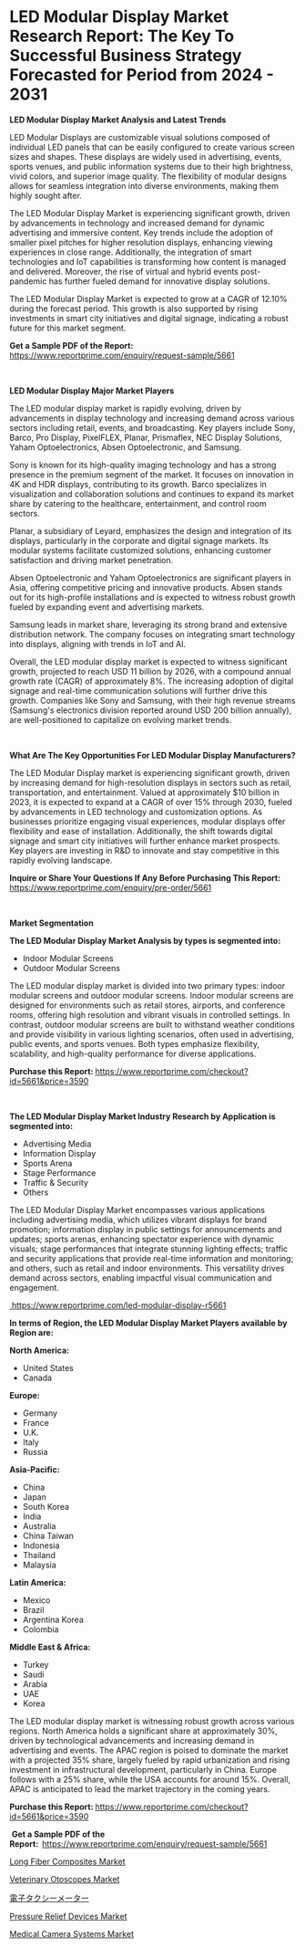 <p><h1>LED Modular Display Market Research Report: The Key To Successful Business Strategy Forecasted for Period from 2024 - 2031</h1></p><p><strong>LED Modular Display Market Analysis and Latest Trends</strong></p>
<p><p>LED Modular Displays are customizable visual solutions composed of individual LED panels that can be easily configured to create various screen sizes and shapes. These displays are widely used in advertising, events, sports venues, and public information systems due to their high brightness, vivid colors, and superior image quality. The flexibility of modular designs allows for seamless integration into diverse environments, making them highly sought after.</p><p>The LED Modular Display Market is experiencing significant growth, driven by advancements in technology and increased demand for dynamic advertising and immersive content. Key trends include the adoption of smaller pixel pitches for higher resolution displays, enhancing viewing experiences in close range. Additionally, the integration of smart technologies and IoT capabilities is transforming how content is managed and delivered. Moreover, the rise of virtual and hybrid events post-pandemic has further fueled demand for innovative display solutions.</p><p>The LED Modular Display Market is expected to grow at a CAGR of 12.10% during the forecast period. This growth is also supported by rising investments in smart city initiatives and digital signage, indicating a robust future for this market segment.</p></p>
<p><strong>Get a Sample PDF of the Report:&nbsp;</strong> <a href="https://www.reportprime.com/enquiry/request-sample/5661">https://www.reportprime.com/enquiry/request-sample/5661</a></p>
<p>&nbsp;</p>
<p><strong>LED Modular Display Major Market Players</strong></p>
<p><p>The LED modular display market is rapidly evolving, driven by advancements in display technology and increasing demand across various sectors including retail, events, and broadcasting. Key players include Sony, Barco, Pro Display, PixelFLEX, Planar, Prismaflex, NEC Display Solutions, Yaham Optoelectronics, Absen Optoelectronic, and Samsung.</p><p>Sony is known for its high-quality imaging technology and has a strong presence in the premium segment of the market. It focuses on innovation in 4K and HDR displays, contributing to its growth. Barco specializes in visualization and collaboration solutions and continues to expand its market share by catering to the healthcare, entertainment, and control room sectors.</p><p>Planar, a subsidiary of Leyard, emphasizes the design and integration of its displays, particularly in the corporate and digital signage markets. Its modular systems facilitate customized solutions, enhancing customer satisfaction and driving market penetration.</p><p>Absen Optoelectronic and Yaham Optoelectronics are significant players in Asia, offering competitive pricing and innovative products. Absen stands out for its high-profile installations and is expected to witness robust growth fueled by expanding event and advertising markets.</p><p>Samsung leads in market share, leveraging its strong brand and extensive distribution network. The company focuses on integrating smart technology into displays, aligning with trends in IoT and AI.</p><p>Overall, the LED modular display market is expected to witness significant growth, projected to reach USD 11 billion by 2026, with a compound annual growth rate (CAGR) of approximately 8%. The increasing adoption of digital signage and real-time communication solutions will further drive this growth. Companies like Sony and Samsung, with their high revenue streams (Samsung's electronics division reported around USD 200 billion annually), are well-positioned to capitalize on evolving market trends.</p></p>
<p>&nbsp;</p>
<p><strong>What Are The Key Opportunities For LED Modular Display Manufacturers?</strong></p>
<p><p>The LED Modular Display market is experiencing significant growth, driven by increasing demand for high-resolution displays in sectors such as retail, transportation, and entertainment. Valued at approximately $10 billion in 2023, it is expected to expand at a CAGR of over 15% through 2030, fueled by advancements in LED technology and customization options. As businesses prioritize engaging visual experiences, modular displays offer flexibility and ease of installation. Additionally, the shift towards digital signage and smart city initiatives will further enhance market prospects. Key players are investing in R&D to innovate and stay competitive in this rapidly evolving landscape.</p></p>
<p><strong>Inquire or Share Your Questions If Any Before Purchasing This Report:</strong> <a href="https://www.reportprime.com/enquiry/pre-order/5661">https://www.reportprime.com/enquiry/pre-order/5661</a></p>
<p>&nbsp;</p>
<p><strong>Market Segmentation</strong></p>
<p><strong>The LED Modular Display Market Analysis by types is segmented into:</strong></p>
<p><ul><li>Indoor Modular Screens</li><li>Outdoor Modular Screens</li></ul></p>
<p><p>The LED modular display market is divided into two primary types: indoor modular screens and outdoor modular screens. Indoor modular screens are designed for environments such as retail stores, airports, and conference rooms, offering high resolution and vibrant visuals in controlled settings. In contrast, outdoor modular screens are built to withstand weather conditions and provide visibility in various lighting scenarios, often used in advertising, public events, and sports venues. Both types emphasize flexibility, scalability, and high-quality performance for diverse applications.</p></p>
<p><strong>Purchase this Report:&nbsp;</strong><a href="https://www.reportprime.com/checkout?id=5661&price=3590">https://www.reportprime.com/checkout?id=5661&price=3590</a></p>
<p>&nbsp;</p>
<p><strong>The LED Modular Display Market Industry Research by Application is segmented into:</strong></p>
<p><ul><li>Advertising Media</li><li>Information Display</li><li>Sports Arena</li><li>Stage Performance</li><li>Traffic & Security</li><li>Others</li></ul></p>
<p><p>The LED Modular Display Market encompasses various applications including advertising media, which utilizes vibrant displays for brand promotion; information display in public settings for announcements and updates; sports arenas, enhancing spectator experience with dynamic visuals; stage performances that integrate stunning lighting effects; traffic and security applications that provide real-time information and monitoring; and others, such as retail and indoor environments. This versatility drives demand across sectors, enabling impactful visual communication and engagement.</p></p>
<p><a href="https://www.reportprime.com/led-modular-display-r5661">&nbsp;https://www.reportprime.com/led-modular-display-r5661</a></p>
<p><strong>In terms of Region, the LED Modular Display Market Players available by Region are:</strong></p>
<p>
    <p> <strong> North America: </strong>
        <ul>
            <li>United States</li>
            <li>Canada</li>
        </ul>
        </p> 
    <p> <strong> Europe: </strong>
        <ul>
            <li>Germany</li>
            <li>France</li>
            <li>U.K.</li>
            <li>Italy</li>
            <li>Russia</li>
        </ul>
        </p> 
    <p> <strong> Asia-Pacific: </strong>
        <ul>
            <li>China</li>
            <li>Japan</li>
            <li>South Korea</li>
            <li>India</li>
            <li>Australia</li>
            <li>China Taiwan</li>
            <li>Indonesia</li>
            <li>Thailand</li>
            <li>Malaysia</li>
        </ul>
        </p> 
    <p> <strong> Latin America: </strong>
        <ul>
            <li>Mexico</li>
            <li>Brazil</li>
            <li>Argentina Korea</li>
            <li>Colombia</li>
        </ul>
        </p> 
    <p> <strong> Middle East & Africa: </strong>
        <ul>
            <li>Turkey</li>
            <li>Saudi</li>
            <li>Arabia</li>
            <li>UAE</li>
            <li>Korea</li>
        </ul>
    </p>
    </p>
<p><p>The LED modular display market is witnessing robust growth across various regions. North America holds a significant share at approximately 30%, driven by technological advancements and increasing demand in advertising and events. The APAC region is poised to dominate the market with a projected 35% share, largely fueled by rapid urbanization and rising investment in infrastructural development, particularly in China. Europe follows with a 25% share, while the USA accounts for around 15%. Overall, APAC is anticipated to lead the market trajectory in the coming years.</p></p>
<p><strong>Purchase this Report: </strong><a href="https://www.reportprime.com/checkout?id=5661&price=3590">https://www.reportprime.com/checkout?id=5661&price=3590</a></p>
<p>&nbsp;<strong>Get a Sample PDF of the Report:&nbsp;&nbsp;</strong><a href="https://www.reportprime.com/enquiry/request-sample/5661">https://www.reportprime.com/enquiry/request-sample/5661</a></p>
<p><strong></strong></p>
<p><p><a href="https://issuu.com/reportprime-2/docs/long-fiber-composites-market-size-2_a6f6a6978bf10b">Long Fiber Composites Market</a></p><p><a href="https://www.linkedin.com/pulse/global-perspectives-veterinary-otoscopes-market-trends-forecast-x13uc?trackingId=82UcZvtvTretn6lerHnJrw%3D%3D">Veterinary Otoscopes Market</a></p><p><a href="https://medium.com/@barbarakss89/electronic-taximeters-market-%E3%81%AF-%E3%82%B3%E3%82%B9%E3%83%88%E7%AE%A1%E7%90%86%E3%81%A8%E5%8A%B9%E7%8E%87%E5%90%91%E4%B8%8A%E3%82%92%E5%84%AA%E5%85%88%E3%81%97%E3%81%BE%E3%81%99-%E3%81%95%E3%82%89%E3%81%AB-%E5%A0%B1%E5%91%8A%E6%9B%B8%E3%81%AF%E5%B8%82%E5%A0%B4%E3%81%AE%E9%9C%80%E8%A6%81%E9%9D%A2%E3%81%A8%E4%BE%9B%E7%B5%A6%E9%9D%A2%E3%81%AE%E4%B8%A1%E6%96%B9%E3%82%92%E3%82%AB%E3%83%90%E3%83%BC%E3%81%97%E3%81%A6%E3%81%84%E3%81%BE%E3%81%99-electronic-eacc0d28bbfc">電子タクシーメーター</a></p><p><a href="https://medium.com/@javooyce546456/the-pressure-relief-devices-market-research-report-provides-an-in-depth-and-up-to-date-analysis-6f81f6eaa4a3">Pressure Relief Devices Market</a></p><p><a href="https://medium.com/@javooyce546456/the-medical-camera-systems-market-research-report-provides-an-in-depth-and-up-to-date-analysis-of-297ab87357ed">Medical Camera Systems Market</a></p></p>